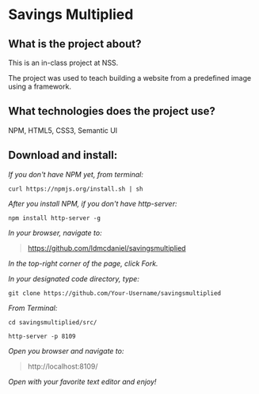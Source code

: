 # Savings Multiplied

## What is the project about?

This is an in-class project at NSS.

The project was used to teach building a website from a predefined image using a framework.

## What technologies does the project use?

NPM, HTML5, CSS3, Semantic UI

## Download and install:

*If you don't have NPM yet, from terminal:*

````curl https://npmjs.org/install.sh | sh````

*After you install NPM, if you don't have http-server:*

````npm install http-server -g````

*In your browser, navigate to:*
>https://github.com/ldmcdaniel/savingsmultiplied

*In the top-right corner of the page, click Fork.*

*In your designated code directory, type:*

````git clone https://github.com/Your-Username/savingsmultiplied````

*From Terminal:*

````cd savingsmultiplied/src/````

````http-server -p 8109````

*Open you browser and navigate to:*

>http://localhost:8109/

*Open with your favorite text editor and enjoy!*
